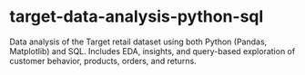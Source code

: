 # target-data-analysis-python-sql
Data analysis of the Target retail dataset using both Python (Pandas, Matplotlib) and SQL. Includes EDA, insights, and query-based exploration of customer behavior, products, orders, and returns.
